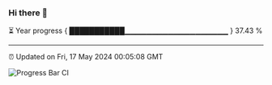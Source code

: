### Hi there 👋

⏳ Year progress { ███████████▁▁▁▁▁▁▁▁▁▁▁▁▁▁▁▁▁▁▁ } 37.43 %

---

⏰ Updated on Fri, 17 May 2024 00:05:08 GMT

![Progress Bar CI](https://github.com/liununu/liununu/workflows/Progress%20Bar%20CI/badge.svg)
